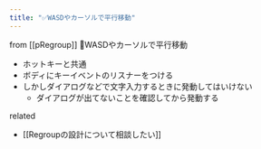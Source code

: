 ```yaml
---
title: "✅WASDやカーソルで平行移動"
---
```


from [[pRegroup]]
🤔WASDやカーソルで平行移動
- ホットキーと共通
- ボディにキーイベントのリスナーをつける
- しかしダイアログなどで文字入力するときに発動してはいけない
    - ダイアログが出てないことを確認してから発動する

related
- [[Regroupの設計について相談したい]]
